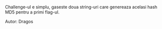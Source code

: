 Challenge-ul e simplu, gaseste doua string-uri care genereaza acelasi hash MD5 pentru a primi flag-ul.

Autor: Dragos
